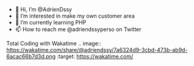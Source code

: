 - 👋 Hi, I’m @AdrienDssy
- 👀 I’m interested in make my own customer area
- 🌱 I’m currently learning PHP
- 📫 How to reach me @adriendssyperso on Twitter

Total Coding with Wakatime
.. image:: https://wakatime.com/share/@adriendssy/7a6324d9-3cbd-473b-ab9d-6acac66b7d3d.png
    :target: https://wakatime.com/

<!---
AdrienDssy/AdrienDssy is a ✨ special ✨ repository because its `README.md` (this file) appears on your GitHub profile.
You can click the Preview link to take a look at your changes.
--->
